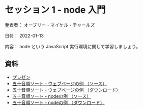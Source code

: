 # セッション 1 - node 入門

発表者： オーブリー・マイケル・チャールズ

日付： 2022-01-13

内容： node という JavaScript 実行環境に関して学習しましょう。

## 資料

 * [プレゼン](https://docs.google.com/presentation/d/1dJOhf_cyADXqbLLmHHGGakppMsEH5iB-2FrfL0LF26s/edit?usp=sharing)
 * [五十音順ソート - ウェブページの例 （ソース）](https://github.com/s2-co-ltd/benkyoukai/tree/main/sessions/2022-01-13/aiueo_sort/001_web)
 * [五十音順ソート - ウェブページの例 （ダウンロード）](https://github.com/s2-co-ltd/benkyoukai/raw/main/downloads/session_1_node_001_web.zip)
 * [五十音順ソート - nodeの例 （ソース）](https://github.com/s2-co-ltd/benkyoukai/tree/main/sessions/2022-01-13/aiueo_sort/002_node)
 * [五十音順ソート - nodeの例 （ダウンロード）](https://github.com/s2-co-ltd/benkyoukai/raw/main/downloads/session_1_node_002_node.zip)